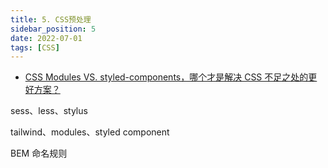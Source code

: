 ```yaml
---
title: 5. CSS预处理
sidebar_position: 5
date: 2022-07-01
tags: [CSS]
---
```


- [CSS Modules VS. styled-components，哪个才是解决 CSS 不足之处的更好方案？](https://juejin.cn/post/7025156831504760839#heading-18)



sess、less、stylus

tailwind、modules、styled component



BEM 命名规则

